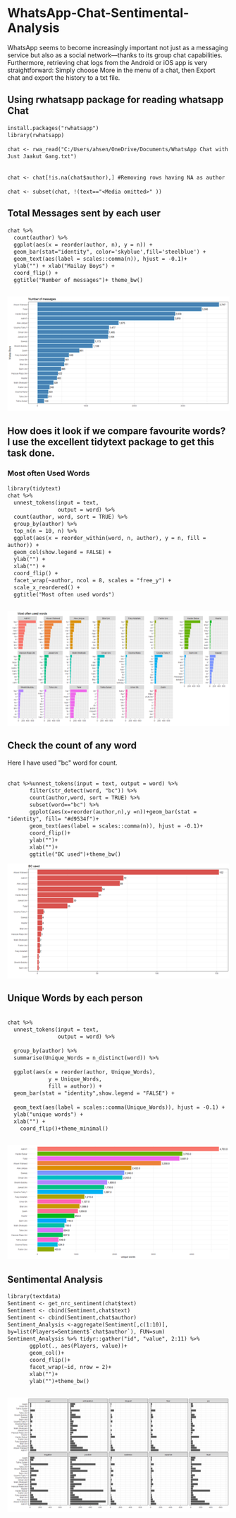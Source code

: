 # WhatsApp-Chat-Sentimental-Analysis
WhatsApp seems to become increasingly important not just as a messaging service but also as a social network—thanks to its group chat capabilities. Furthermore, retrieving chat logs from the Android or iOS app is very straightforward: Simply choose More in the menu of a chat, then Export chat and export the history to a txt file.


## Using rwhatsapp package for reading whatsapp Chat

```
install.packages("rwhatsapp")
library(rwhatsapp)

chat <- rwa_read("C:/Users/ahsen/OneDrive/Documents/WhatsApp Chat with Just Jaakut Gang.txt")


chat <- chat[!is.na(chat$author),] #Removing rows having NA as author

chat <- subset(chat, !(text=="<Media omitted>" )) 

```

## Total Messages sent by each user

```
chat %>%
  count(author) %>%
  ggplot(aes(x = reorder(author, n), y = n)) +
  geom_bar(stat="identity", color='skyblue',fill='steelblue') +
  geom_text(aes(label = scales::comma(n)), hjust = -0.1)+
  ylab("") + xlab("Mailay Boys") +
  coord_flip() +
  ggtitle("Number of messages")+ theme_bw()
  
  ```
  
  ![Total Messages](images/totalmsgs_plot.png)
  
  
  
## How does it look if we compare favourite words? I use the excellent tidytext package to get this task done.
### Most often Used Words

```
library(tidytext)
chat %>%
  unnest_tokens(input = text,
                output = word) %>%
  count(author, word, sort = TRUE) %>%
  group_by(author) %>%
  top_n(n = 10, n) %>%
  ggplot(aes(x = reorder_within(word, n, author), y = n, fill = author)) +
  geom_col(show.legend = FALSE) +
  ylab("") +
  xlab("") +
  coord_flip() +
  facet_wrap(~author, ncol = 8, scales = "free_y") +
  scale_x_reordered() +
  ggtitle("Most often used words")
  
 ```
 
 ![Common Words](images/usedword_plot.png)

## Check the count of any word

Here I have used "bc" word for count. 
```

chat %>%unnest_tokens(input = text, output = word) %>%
       filter(str_detect(word, "bc")) %>%
       count(author,word, sort = TRUE) %>%
       subset(word=="bc") %>%
       ggplot(aes(x=reorder(author,n),y =n))+geom_bar(stat = "identity", fill= "#d9534f")+
       geom_text(aes(label = scales::comma(n)), hjust = -0.1)+
       coord_flip()+
       ylab("")+
       xlab("")+
       ggtitle("BC used")+theme_bw()
```
 ![word Count](images/anyword_plot.png)
 
 
 ## Unique Words by each person

```

chat %>%
  unnest_tokens(input = text,
                output = word) %>%

  group_by(author) %>%
  summarise(Unique_Words = n_distinct(word)) %>%

  ggplot(aes(x = reorder(author, Unique_Words),
             y = Unique_Words,
             fill = author)) +
  geom_bar(stat = "identity",show.legend = "FALSE") +
  
  geom_text(aes(label = scales::comma(Unique_Words)), hjust = -0.1) +
  ylab("unique words") +
  xlab("") +
    coord_flip()+theme_minimal()
    
  ```
  ![Unique word](images/uniqueword_plot.png)



## Sentimental Analysis

```
library(textdata)
Sentiment <- get_nrc_sentiment(chat$text)
Sentiment <- cbind(Sentiment,chat$text)
Sentiment <- cbind(Sentiment,chat$author)
Sentiment_Analysis <-aggregate(Sentiment[,c(1:10)], by=list(Players=Sentiment$`chat$author`), FUN=sum)
Sentiment_Analysis %>% tidyr::gather("id", "value", 2:11) %>% 
       ggplot(., aes(Players, value))+
       geom_col()+
       coord_flip()+
       facet_wrap(~id, nrow = 2)+
       xlab("")+
       ylab("")+theme_bw()
       
```
![Sentimental Analysis](images/sentiment_plot.png)

